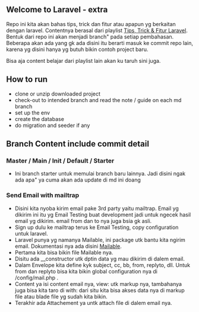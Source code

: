 ## Welcome to Laravel - extra

Repo ini kita akan bahas tips, trick dan fitur atau apapun yg berkaitan dengan laravel. Contentnya berasal dari playlist [Tips, Trick & Fitur Laravel](https://www.youtube.com/playlist?list=PLnrs9DcLyeJTWHAVN0ZhzsnuqSzTS_tp1). Bentuk dari repo ini akan menjadi branch" pada setiap pembahasan. Beberapa akan ada yang gk ada disini itu berarti masuk ke commit repo lain, karena yg disini hanya yg butuh bikin contoh project baru.

Bisa aja content belajar dari playlist lain akan ku taruh sini juga.

## How to run

-   clone or unzip downloaded project
-   check-out to intended branch and read the note / guide on each md branch
-   set up the env
-   create the database
-   do migration and seeder if any

## Branch Content include commit detail

### Master / Main / Init / Default / Starter

-   Ini branch starter untuk memulai branch baru lainnya. Jadi disini ngak ada apa" ya cuma akan ada update di md ini doang

### Send Email with mailtrap

-   Disini kita nyoba kirim email pake 3rd party yaitu mailtrap. Email yg dikirim ini itu yg Email Testing buat development jadi untuk ngecek hasil email yg dikirim. email from dan to nya juga bsia gk asli.
-   Sign up dulu ke mailtrap terus ke Email Testing, copy configuration untuk laravel.
-   Laravel punya yg namanya Mailable, ini package utk bantu kita ngirim email. Dokumentasi nya ada disini [Mailable](https://laravel.com/docs/9.x/mail).
-   Pertama kita bisa bikin file Mailable nya.
-   Disitu ada \_\_constructor utk dptin data yg mau dikirim di dalem email.
-   Dalam Envelope kita define kyk subject, cc, bb, from, replyto, dll. Untuk from dan replyto bisa kita bikin global configuration nya di /config/mail.php .
-   Content ya isi content email nya, view: utk markup nya, tambahanya juga bisa kita taro di with: dari situ kita bisa akses data nya di markup file atau blade file yg sudah kita bikin.
-   Terakhir ada Attachement ya untk attach file di dalem email nya.
